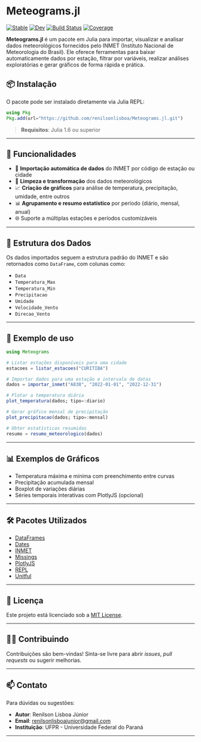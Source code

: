 
# Meteograms.jl

[![Stable](https://img.shields.io/badge/docs-stable-blue.svg)](https://renilsonlisboa.github.io/Meteograms.jl/stable/)
[![Dev](https://img.shields.io/badge/docs-dev-blue.svg)](https://renilsonlisboa.github.io/Meteograms.jl/dev/)
[![Build Status](https://github.com/renilsonlisboa/Meteograms.jl/actions/workflows/CI.yml/badge.svg?branch=master)](https://github.com/renilsonlisboa/Meteograms.jl/actions/workflows/CI.yml?query=branch%3Amaster)
[![Coverage](https://codecov.io/gh/renilsonlisboa/Meteograms.jl/branch/master/graph/badge.svg)](https://codecov.io/gh/renilsonlisboa/Meteograms.jl)

**Meteograms.jl** é um pacote em Julia para importar, visualizar e analisar dados meteorológicos fornecidos pelo INMET (Instituto Nacional de Meteorologia do Brasil). Ele oferece ferramentas para baixar automaticamente dados por estação, filtrar por variáveis, realizar análises exploratórias e gerar gráficos de forma rápida e prática.

## 📦 Instalação

O pacote pode ser instalado diretamente via Julia REPL:

```julia
using Pkg
Pkg.add(url="https://github.com/renilsonlisboa/Meteograms.jl.git")
```

> **Requisitos**: Julia 1.6 ou superior

---

## 🚀 Funcionalidades

- 🔄 **Importação automática de dados** do INMET por código de estação ou cidade
- 🧹 **Limpeza e transformação** dos dados meteorológicos
- 📈 **Criação de gráficos** para análise de temperatura, precipitação, umidade, entre outros
- 📊 **Agrupamento e resumo estatístico** por período (diário, mensal, anual)
- 🌐 Suporte a múltiplas estações e períodos customizáveis

---

## 📂 Estrutura dos Dados

Os dados importados seguem a estrutura padrão do INMET e são retornados como `DataFrame`, com colunas como:

- `Data`
- `Temperatura_Max`
- `Temperatura_Min`
- `Precipitacao`
- `Umidade`
- `Velocidade_Vento`
- `Direcao_Vento`

---

## 🧪 Exemplo de uso

```julia
using Meteograms

# Listar estações disponíveis para uma cidade
estacoes = listar_estacoes("CURITIBA")

# Importar dados para uma estação e intervalo de datas
dados = importar_inmet("A838", "2022-01-01", "2022-12-31")

# Plotar a temperatura diária
plot_temperatura(dados; tipo=:diario)

# Gerar gráfico mensal de precipitação
plot_precipitacao(dados; tipo=:mensal)

# Obter estatísticas resumidas
resumo = resumo_meteorologico(dados)
```

---

## 📊 Exemplos de Gráficos

- Temperatura máxima e mínima com preenchimento entre curvas
- Precipitação acumulada mensal
- Boxplot de variações diárias
- Séries temporais interativas com PlotlyJS (opcional)

---

## 🛠️ Pacotes Utilizados

- [DataFrames](https://github.com/JuliaData/DataFrames.jl)
- [Dates](https://docs.julialang.org/en/v1/stdlib/Dates/)
- [INMET](https://github.com/JuliaClimate/INMET.jl)
- [Missings](https://github.com/JuliaData/Missings.jl)
- [PlotlyJS](https://github.com/JuliaPlots/PlotlyJS.jl)
- [REPL](https://docs.julialang.org/en/v1/stdlib/REPL/)
- [Unitful](https://painterqubits.github.io/Unitful.jl/stable/)

---

## 📄 Licença

Este projeto está licenciado sob a [MIT License](LICENSE).

---

## 🙋‍♂️ Contribuindo

Contribuições são bem-vindas! Sinta-se livre para abrir *issues*, *pull requests* ou sugerir melhorias.

---

## 📫 Contato

Para dúvidas ou sugestões:
- **Autor**: Renilson Lisboa Júnior
- **Email**: renilsonlisboajunior@gmail.com
- **Instituição**: UFPR - Universidade Federal do Paraná

---